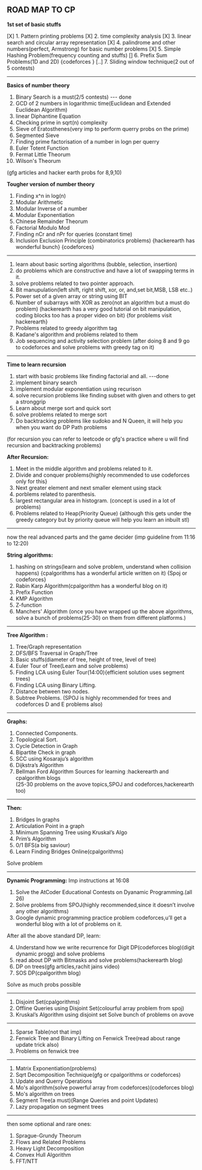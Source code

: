 ## ROAD MAP TO CP


**1st set of basic stuffs**

[X] 1. Pattern printing problems 
[X] 2. time complexity analysis
[X] 3. linear search and circular array representation
[X] 4. palindrome and other numbers(perfect, Armstrong) for basic number problems
[X] 5. Simple Hashing Problem(frequency counting and stuffs) 
[] 6. Prefix Sum Problems(1D and 2D) {codeforces } 
[..] 7. Sliding window technique(2 out of 5 contests) 

----

**Basics of number theory**
1. Binary Search is a must(2/5 contests) --- done
2. GCD of 2 numbers in logarithmic time(Euclidean and Extended Euclidean Algorithm) 
3. linear Diphantine Equation
4. Checking prime in sqrt(n) complexity 
5. Sieve of Eratosthenes(very imp to perform querry probs on the prime) 
6. Segmented Sieve
7. Finding prime factorisation of a number in logn per querry
8. Euler Totent Function
9. Fermat Little Theorum
10. Wilson's Theorum

(gfg articles and hacker earth probs for 8,9,10)

**Tougher version of number theory**

1. Finding x^n in log(n) 
2. Modular Arithmetic
3. Modular Inverse of a number
3. Modular Exponentiation
4. Chinese Remainder Theorum
5. Factorial Modulo Mod
6. Finding nCr and nPr for queries (constant time) 
7. Inclusion Exclusion Principle (combinatorics problems) {hackerearth has wonderful bunch} {codeforces}

----



1. learn about basic sorting algorithms (bubble, selection, insertion) 
2. do problems which are constructive and have a lot of swapping terms in it. 
3. solve problems related to two pointer approach. 
4. Bit manupulation(left shift, right shift, xor, or, and,set bit,MSB, LSB etc..) 
5. Power set of a given array or string using BIT
6. Number of subarrays with XOR as zero(not an algorithm but a must do problem)
(hackerearth has a very good tutorial on bit manipulation, coding blocks too has a proper video on bit) {for problems visit hackerearth} 
7. Problems related to greedy algorithm tag
8. Kadane's algorithm and problems related to them
9. Job sequencing and activity selection problem 
(after doing 8 and 9 go to codeforces and solve problems with greedy tag on it)

----

**Time to learn recursion**
1. start with basic problems like finding factorial and all. ---done
2. implement binary search 
3. implement modular exponentiation using recurison
4. solve recursion problems like finding subset with given and others to get a stronggrip
5. Learn about merge sort and quick sort 
6. solve problems related to merge sort
7. Do backtracking problems like sudoko and N Queen, it will help you when you want do DP Path problems

(for recursion you can refer to leetcode or gfg's practice where u will find recursion and backtracking problems) 

**After Recursion:**
1. Meet in the middle algorithm and problems related to it. 
2. Divide and conquer problems{highly recommended to use codeforces only for this} 
3. Next greater element and next smaller element using stack
4. porblems related to parenthesis. 
5. largest rectangular area in histogram. (concept is used in a lot of problems) 
6. Problems related to Heap(Priority Queue) {although this gets under the greedy category but by priority queue will help you learn an inbuilt stl)

-----

now the real advanced parts and the game decider
(imp guideline from 11:16 to 12:20)

**String algorithms:**
1. hashing on strings(learn and solve problem, understand when collision happens) {cpalgorithms has a wonderful article written on it) {Spoj or codeforces} 
2. Rabin Karp Algorithm(cpalgorithm has a wonderful blog on it) 
3. Prefix Function
4. KMP Algorithm 
5. Z-function
6. Manchers' Algorithm 
(once you have wrapped up the above algorithms, solve a bunch of problems(25-30) on them from different platforms.) 

----

**Tree Algorithm :**
1. Tree/Graph representation
2. DFS/BFS Traversal in Graph/Tree
3. Basic stuffs(diameter of tree, height of tree, level of tree)
4. Euler Tour of Tree(Learn and solve problems)
5. Finding LCA using Euler Tour(14:00){efficient solution uses segment trees)
6. Finding LCA using Binary Lifting.
7. Distance between two nodes.
8. Subtree Problems.
(SPOJ is highly recommended for trees and codeforces D and E problems also)

----

**Graphs:**
1. Connected Components.
2. Topological Sort.
3. Cycle Detection in Graph
4. Bipartite Check in graph
5. SCC using Kosaraju’s  algorithm
6. Dijkstra’s Algorithm
7. Bellman Ford Algorithm
Sources for learning :hackerearth and cpalgorithm blogs  
(25-30 problems on the avove topics,SPOJ and codeforces,hackerearth too)

----

**Then:**
1. Bridges In graphs
2. Articulation Point in a graph
3. Minimum Spanning Tree using Kruskal’s  Algo
4. Prim’s Algorithm
5. 0/1 BFS(a big saviour)
6. Learn Finding Bridges Online(cpalgorithms)

Solve problem

----

**Dynamic Programming:**
Imp instructions at 16:08
1. Solve the AtCoder Educational Contests on Dyanamic Programming.(all 26)
2. Solve problems  from SPOJ(highly recommended,since it doesn’t involve any other algorithms)
3. Google dynamic programming practice problem codeforces,u’ll get a wonderful blog with a lot of problems on it.

After all the above standard DP, learn:

4. Understand how we write recurrence for Digit DP(codeforces blog)(digit dynamic progg) and solve problems
5. read about DP with Bitmasks and solve problems(hackerearth blog)
6. DP on trees(gfg articles,rachit jains video)
7. SOS DP(cpalgorithm blog)

Solve as much probs possible

----

1. Disjoint Set(cpalgorithms)
2. Offline Queries using Disjoint Set(colourful array problem from spoj)
3. Kruskal’s Algorithm using disjoint set
Solve bunch of problems on avove

-----

1. Sparse Table(not that imp)
2. Fenwick Tree and Binary Lifting on Fenwick Tree(read about range update trick also)
3. Problems on fenwick tree

----

1. Matrix Exponentiation(problems)
2. Sqrt Decomposition Technique(gfg or cpalgorithms or codeforces)
3. Update and Querry Operations
4. Mo's algorithm(solve powerful array from codeforces)(codeforces blog)
5. Mo's algorithm on trees
6. Segment Tree(a must)(Range Queries and point Updates)
7. Lazy propagation on segment trees

----

then some optional and rare ones:
1. Sprague-Grundy Theorum
2. Flows and Related Problems
3. Heavy Light Decomposition
4. Convex Hull Algorithm
5. FFT/NTT
